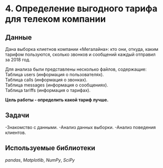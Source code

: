 # 4. Определение выгодного тарифа для телеком компании


## Данные
Дана выборка клиетнов компании «Мегалайна»: кто они, откуда, каким тарифом пользуются, сколько звонков и сообщений каждый отправил за 2018 год.

Для анализа были представлены несколько файлов, содержащие:   
Таблица users (информация о пользователях).   
Таблица calls (информация о звонках).  
Таблица messages (информация о сообщениях).  
Таблица tariffs (информация о тарифах).  


**Цель работы - определить какой тариф лучше.**

## Задачи

 
-Знакомство с данными.
-Анализ данных выборки.
-Анализ поведения клиентов.
 


## Используемые библиотеки
*pandas*,  *Matplotlib*, *NumPy*, *SciPy*
